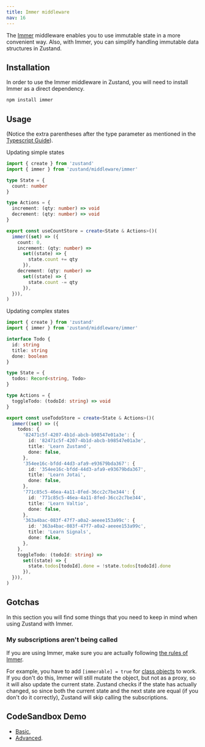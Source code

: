 ```yaml
---
title: Immer middleware
nav: 16
---
```


The [Immer](https://github.com/immerjs/immer) middleware enables you
to use immutable state in a more convenient way.
Also, with Immer, you can simplify handling
immutable data structures in Zustand.

## Installation

In order to use the Immer middleware in Zustand,
you will need to install Immer as a direct dependency.

```bash
npm install immer
```

## Usage

(Notice the extra parentheses after the type parameter as mentioned in the [Typescript Guide](../guides/typescript.md)).

Updating simple states

```ts
import { create } from 'zustand'
import { immer } from 'zustand/middleware/immer'

type State = {
  count: number
}

type Actions = {
  increment: (qty: number) => void
  decrement: (qty: number) => void
}

export const useCountStore = create<State & Actions>()(
  immer((set) => ({
    count: 0,
    increment: (qty: number) =>
      set((state) => {
        state.count += qty
      }),
    decrement: (qty: number) =>
      set((state) => {
        state.count -= qty
      }),
  })),
)
```

Updating complex states

```ts
import { create } from 'zustand'
import { immer } from 'zustand/middleware/immer'

interface Todo {
  id: string
  title: string
  done: boolean
}

type State = {
  todos: Record<string, Todo>
}

type Actions = {
  toggleTodo: (todoId: string) => void
}

export const useTodoStore = create<State & Actions>()(
  immer((set) => ({
    todos: {
      '82471c5f-4207-4b1d-abcb-b98547e01a3e': {
        id: '82471c5f-4207-4b1d-abcb-b98547e01a3e',
        title: 'Learn Zustand',
        done: false,
      },
      '354ee16c-bfdd-44d3-afa9-e93679bda367': {
        id: '354ee16c-bfdd-44d3-afa9-e93679bda367',
        title: 'Learn Jotai',
        done: false,
      },
      '771c85c5-46ea-4a11-8fed-36cc2c7be344': {
        id: '771c85c5-46ea-4a11-8fed-36cc2c7be344',
        title: 'Learn Valtio',
        done: false,
      },
      '363a4bac-083f-47f7-a0a2-aeeee153a99c': {
        id: '363a4bac-083f-47f7-a0a2-aeeee153a99c',
        title: 'Learn Signals',
        done: false,
      },
    },
    toggleTodo: (todoId: string) =>
      set((state) => {
        state.todos[todoId].done = !state.todos[todoId].done
      }),
  })),
)
```

## Gotchas

In this section you will find some things
that you need to keep in mind when using Zustand with Immer.

### My subscriptions aren't being called

If you are using Immer,
make sure you are actually following
[the rules of Immer](https://immerjs.github.io/immer/pitfalls).

For example, you have to add `[immerable] = true` for
[class objects](https://immerjs.github.io/immer/complex-objects) to work.
If you don't do this, Immer will still mutate the object,
but not as a proxy, so it will also update the current state.
Zustand checks if the state has actually changed,
so since both the current state and the next state are
equal (if you don't do it correctly),
Zustand will skip calling the subscriptions.

## CodeSandbox Demo

- [Basic](https://codesandbox.io/p/sandbox/zustand-updating-draft-states-basic-demo-forked-96mkdw),
- [Advanced](https://codesandbox.io/p/sandbox/zustand-updating-draft-states-advanced-demo-forked-phkzzg).

